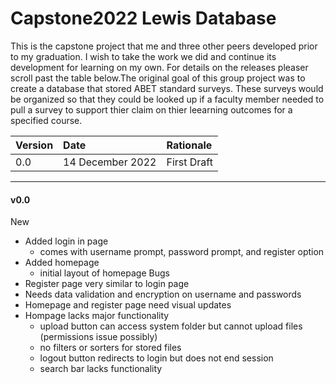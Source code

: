 
# **Capstone2022 Lewis Database** #

This is the capstone project that me and three other peers developed prior to my graduation. I wish to take the work we did and continue its development for learning on my own. For details on the releases pleaser scroll past the table below.The original goal of this group project was to create a database that stored ABET standard surveys. These surveys would be organized so that they could be looked up if a faculty member needed to pull a survey to support thier claim on thier leearning outcomes for a specified course.


| **Version** | **Date** | **Rationale** |
| :--- | :--- | :--- |
| 0.0 | 14 December 2022 | First Draft |

---

#### **v0.0** ####   

New
- Added login in page
  - comes with username prompt, password prompt, and register option
- Added homepage
  - initial layout of homepage 
Bugs
- Register page very similar to login page
- Needs data validation and encryption on username and passwords
- Homepage and register page need visual updates
- Hompage lacks major functionality
  - upload button can access system folder but cannot upload files (permissions issue possibly)
  - no filters or sorters for stored files
  - logout button redirects to login but does not end session
  - search bar lacks functionality
  
